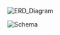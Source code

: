 
![ERD_Diagram](https://user-images.githubusercontent.com/83420413/171068520-cc285b9e-804a-4791-839f-bfcd26fac8d7.jpg)



![Schema](https://user-images.githubusercontent.com/83420413/171070813-bfd8b5f9-cc6b-4d07-bcd1-dc5d3de37a63.jpg)
